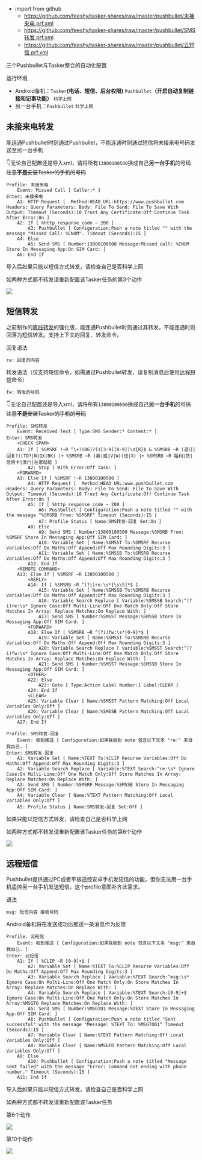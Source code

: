 - import from github
	- https://github.com/feeshy/tasker-shares/raw/master/pushbullet/未接来电.prf.xml
	- https://github.com/feeshy/tasker-shares/raw/master/pushbullet/SMS转发.prf.xml
	- https://github.com/feeshy/tasker-shares/raw/master/pushbullet/云短信.prf.xml

三个Pushbullet与Tasker整合的自动化配置

运行环境

- Android备机：```Tasker```**(电话、短信、后台权限)** ```Pushbullet```**（开启自动复制链接和记事功能）**  ```科学上网```
- 另一台手机：```Pushbullet``` ```科学上网```

## 未接来电转发

能连通Pushbullet时则通过Pushbullet，不能连通时则通过短信将未接来电号码发送至另一台手机

👇无论自己配置还是导入xml，请将所有```13800100500```换成自己**另一台手机**的号码 ~~注意**不是**安装Tasker的手机的号码~~

```
Profile: 未接来电
	Event: Missed Call [ Caller:* ]
Enter: 未接来电
	A1: HTTP Request [  Method:HEAD URL:https://www.pushbullet.com Headers: Query Parameters: Body: File To Send: File To Save With Output: Timeout (Seconds):10 Trust Any Certificate:Off Continue Task After Error:On ] 
	A2: If [ %http_response_code ~ 200 ]
		A3: Pushbullet [ Configuration:Push a note titled "" with the message "Missed Call: %CNUM". Timeout (Seconds):15 ] 
	A4: Else 
		A5: Send SMS [ Number:13800100500 Message:Missed call: %CNUM Store In Messaging App:On SIM Card: ] 
	A6: End If 
```

导入后如果只能以短信方式转发，请检查自己是否科学上网

如两种方式都不转发请重新配置该Tasker任务的第3个动作

![](未接来电_3.png)

## 短信转发

之前制作的[离线转发](https://github.com/feeshy/tasker_profiles_share/tree/master/Offline_SMS_Forward)的强化版，能连通Pushbullet时则通过其转发，不能连通时则回落为短信转发。支持上下文的回复、转发命令。

回复语法

    re: 回复的内容

转发语法（仅支持短信命令，如需通过Pushbullet转发，请复制消息后使用[远程短信](#远程短信)命令）

    fw: 转发的号码

👇无论自己配置还是导入xml，请将所有```13800100500```换成自己**另一台手机**的号码 ~~注意**不是**安装Tasker的手机的号码~~


```
Profile: SMS转发
	Event: Received Text [ Type:SMS Sender:* Content:* ]
Enter: SMS转发
	<CHECK SPAM>
	A1: If [ %SMSRF !~R ^\+?(86)?(1[3-9][0-9])\d{8}$ & %SMSRB ~R (退订|回复?)(TD?|N|QX|BK) |+ %SMSRB ~R (薇|威|V|W)(信|X) |+ %SMSRB ~R 福利|贷|信用卡|澳门|在家就能 ]
		A2: Stop [ With Error:Off Task: ] 
	<FORWARD>
	A3: Else If [ %SMSRF !~R 13800100500 ]
		A4: HTTP Request [  Method:HEAD URL:www.pushbullet.com Headers: Query Parameters: Body: File To Send: File To Save With Output: Timeout (Seconds):10 Trust Any Certificate:Off Continue Task After Error:On ] 
		A5: If [ %http_response_code ~ 200 ]
			A6: Pushbullet [ Configuration:Push a note titled "" with the message "%SMSRB From: %SMSRF" Timeout (Seconds):15 ] 
			A7: Profile Status [ Name:SMS转发-回复 Set:On ] 
		A8: Else 
			A9: Send SMS [ Number:13800100500 Message:%SMSRB From: %SMSRF Store In Messaging App:Off SIM Card: ] 
			A10: Variable Set [ Name:%SMSST To:%SMSRF Recurse Variables:Off Do Maths:Off Append:Off Max Rounding Digits:3 ] 
			A11: Variable Set [ Name:%SMSSB To:%SMSRB Recurse Variables:Off Do Maths:Off Append:Off Max Rounding Digits:3 ] 
		A12: End If 
	<REMOTE COMMAND>
	A13: Else If [ %SMSRF ~R 13800100500 ]
		<REPLY>
		A14: If [ %SMSRB ~R ^(?i)re:\s*[\s\S]*$ ]
			A15: Variable Set [ Name:%SMSSB To:%SMSRB Recurse Variables:Off Do Maths:Off Append:Off Max Rounding Digits:3 ] 
			A16: Variable Search Replace [ Variable:%SMSSB Search:^(?i)re:\s* Ignore Case:Off Multi-Line:Off One Match Only:Off Store Matches In Array: Replace Matches:On Replace With: ] 
			A17: Send SMS [ Number:%SMSST Message:%SMSSB Store In Messaging App:Off SIM Card: ] 
		<FORWARD>
		A18: Else If [ %SMSRB ~R ^(?i)fw:\s*[0-9]*$ ]
			A19: Variable Set [ Name:%SMSST To:%SMSRB Recurse Variables:Off Do Maths:Off Append:Off Max Rounding Digits:3 ] 
			A20: Variable Search Replace [ Variable:%SMSST Search:^(?i)fw:\s* Ignore Case:Off Multi-Line:Off One Match Only:Off Store Matches In Array: Replace Matches:On Replace With: ] 
			A21: Send SMS [ Number:%SMSST Message:%SMSSB Store In Messaging App:Off SIM Card: ] 
		<OTHER>
		A22: Else 
			A23: Goto [ Type:Action Label Number:1 Label:CLEAR ] 
		A24: End If 
		<CLEAR>
		A25: Variable Clear [ Name:%SMSST Pattern Matching:Off Local Variables Only:Off ] 
		A26: Variable Clear [ Name:%SMSSB Pattern Matching:Off Local Variables Only:Off ] 
	A27: End If
```
```
Profile: SMS转发-回复
	Event: 收到推送 [ Configuration:如果我收到 note 包含以下文本 "re:" 来自 我自己. ]
Enter: SMS转发-回复
	A1: Variable Set [ Name:%TEXT To:%CLIP Recurse Variables:Off Do Maths:Off Append:Off Max Rounding Digits:3 ] 
	A2: Variable Search Replace [ Variable:%TEXT Search:^re:\s* Ignore Case:On Multi-Line:Off One Match Only:Off Store Matches In Array: Replace Matches:On Replace With: ] 
	A3: Send SMS [ Number:%SMSRF Message:%SMSSB Store In Messaging App:Off SIM Card: ] 
	A4: Variable Clear [ Name:%TEXT Pattern Matching:Off Local Variables Only:Off ] 
	A5: Profile Status [ Name:SMS转发-回复 Set:Off ] 
```

如果只能以短信方式转发，请检查自己是否科学上网

如两种方式都不转发请重新配置该Tasker任务的第6个动作

![](SMS转发_6.png)

## 远程短信

Pushbullet提供通过PC或者平板遥控安卓手机发短信的功能，但你无法用一台手机遥控另一台手机发送短信。这个profile意图补齐此需求。

语法

    msg: 短信内容 接收号码

Android备机将在发送成功后推送一条消息作为反馈

```
Profile: 云短信
	Event: 收到推送 [ Configuration:如果我收到 note 包含以下文本 "msg:" 来自 我自己. ]
Enter: 云短信
	A1: If [ %CLIP ~R [0-9]+$ ]
		A2: Variable Set [ Name:%TEXT To:%CLIP Recurse Variables:Off Do Maths:Off Append:Off Max Rounding Digits:3 ] 
		A3: Variable Search Replace [ Variable:%TEXT Search:^msg:\s* Ignore Case:On Multi-Line:Off One Match Only:On Store Matches In Array: Replace Matches:On Replace With: ] 
		A4: Variable Search Replace [ Variable:%TEXT Search:[0-9]+$ Ignore Case:On Multi-Line:Off One Match Only:On Store Matches In Array:%MSGTO Replace Matches:On Replace With: ] 
		A5: Send SMS [ Number:%MSGTO1 Message:%TEXT Store In Messaging App:Off SIM Card: ] 
		A6: Pushbullet [ Configuration:Push a note titled "Sent successful" with the message "Message: %TEXT To: %MSGTO01" Timeout (Seconds):15 ] 
		A7: Variable Clear [ Name:%TEXT Pattern Matching:Off Local Variables Only:Off ] 
		A8: Variable Clear [ Name:%MSGTO Pattern Matching:Off Local Variables Only:Off ] 
	A9: Else 
		A10: Pushbullet [ Configuration:Push a note titled "Message sent failed" with the message "Error: Command not ending with phone number." Timeout (Seconds):15 ] 
	A11: End If 
```

导入后如果只能以短信方式转发，请检查自己是否科学上网

如两种方式都不转发请重新配置该Tasker任务

第6个动作

![](云短信_6.png)

第10个动作

![](云短信_10.png)
